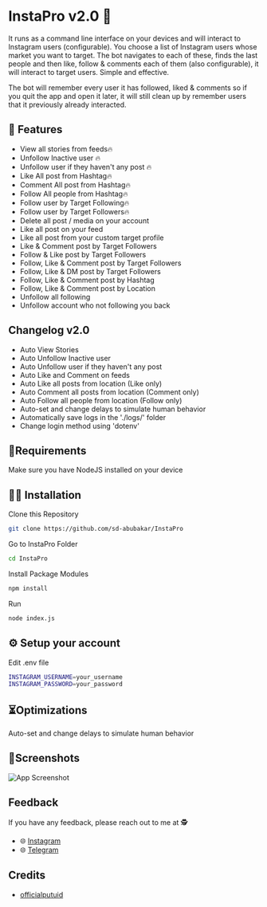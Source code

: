 

# InstaPro v2.0 🚀

It runs as a command line interface on your devices and will interact to Instagram users (configurable). You choose a list of Instagram users whose market you want to target. The bot navigates to each of these, finds the last people and then like, follow & comments each of them (also configurable), it will interact to target users. Simple and effective.

The bot will remember every user it has followed, liked & comments so if you quit the app and open it later, it will still clean up by remember users that it previously already interacted.

## 🌟 Features

- View all stories from feeds🔥
- Unfollow Inactive user 🔥
- Unfollow user if they haven't any post 🔥
- Like All post from Hashtag🔥
- Comment All post from Hashtag🔥
- Follow All people from Hashtag🔥
- Follow user by Target Following🔥
- Follow user by Target Followers🔥
- Delete all post / media on your account 
- Like all post on your feed
- Like all post from your custom target profile 
- Like & Comment post by Target Followers
- Follow & Like post by Target Followers
- Follow, Like & Comment post by Target Followers
- Follow, Like & DM post by Target Followers
- Follow, Like & Comment post by Hashtag
- Follow, Like & Comment post by Location
- Unfollow all following
- Unfollow account who not following you back

## Changelog v2.0

- Auto View Stories
- Auto Unfollow Inactive user
- Auto Unfollow user if they haven't any post 
- Auto Like and Comment on feeds
- Auto Like all posts from location (Like only)
- Auto Comment all posts from location (Comment only)
- Auto Follow all people from location (Follow only)
- Auto-set and change delays to simulate human behavior
- Automatically save logs in the './logs/' folder
- Change login method using 'dotenv'

## 📂Requirements

Make sure you have NodeJS installed on your device
## 👨‍💻 Installation

Clone this Repository 
```bash
git clone https://github.com/sd-abubakar/InstaPro
```

Go to InstaPro Folder
```bash
cd InstaPro
```
Install Package Modules
```bash
npm install
```
Run
```bash
node index.js
```
## ⚙️ Setup your account

Edit .env file

```bash
INSTAGRAM_USERNAME=your_username
INSTAGRAM_PASSWORD=your_password
```

## ⏳Optimizations

Auto-set and change delays to simulate human behavior
## 📱Screenshots

![App Screenshot](https://raw.githubusercontent.com/sd-abubakar/InstaPro/main/assets/dashboard.png)


## Feedback

If you have any feedback, please reach out to me at 🕵️
- 🌐 [Instagram](https://instagram.com/s.d_abubakarrr)
- 🌐 [Telegram](https://t.me/InstaJS_Official)


## Credits

- [officialputuid](https://github.com/officialputuid/toolsig)
